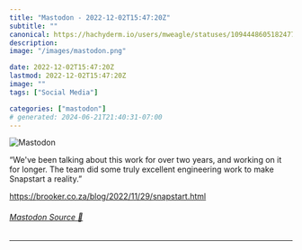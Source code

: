 ```yaml
---
title: "Mastodon - 2022-12-02T15:47:20Z"
subtitle: ""
canonical: https://hachyderm.io/users/mweagle/statuses/109444860518247733
description:
image: "/images/mastodon.png"

date: 2022-12-02T15:47:20Z
lastmod: 2022-12-02T15:47:20Z
image: ""
tags: ["Social Media"]

categories: ["mastodon"]
# generated: 2024-06-21T21:40:31-07:00
---
```

![Mastodon](/images/mastodon.png)

<p>“We&#39;ve been talking about this work for over two years, and working on it for longer. The team did some truly excellent engineering work to make Snapstart a reality.”</p><p><a href="https://brooker.co.za/blog/2022/11/29/snapstart.html" target="_blank" rel="nofollow noopener noreferrer" translate="no"><span class="invisible">https://</span><span class="ellipsis">brooker.co.za/blog/2022/11/29/</span><span class="invisible">snapstart.html</span></a></p>


###### [Mastodon Source 🐘](https://hachyderm.io/@mweagle/109444860518247733)

___
